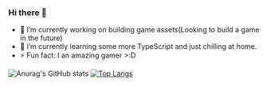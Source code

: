 ### Hi there 👋

- 🔭 I’m currently working on building game assets(Looking to build a game in the future)
- 🌱 I’m currently learning some more TypeScript and just chilling at home.
- ⚡ Fun fact: I an amazing gamer >:D

![Anurag's GitHub stats](https://github-readme-stats.vercel.app/api?username=LiamTL&theme=shadow_red&show_icons=true)     [![Top Langs](https://github-readme-stats.vercel.app/api/top-langs/?username=LiamTL&theme=shadow_red&layout=compact)](https://github.com/anuraghazra/github-readme-stats)
